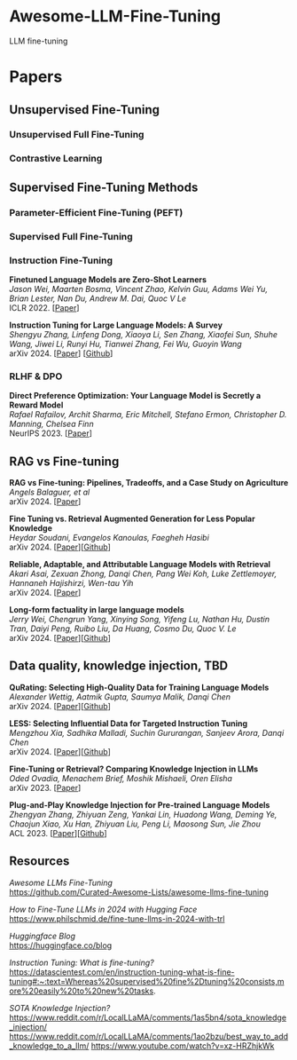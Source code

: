 # Awesome-LLM-Fine-Tuning
LLM fine-tuning 



# Papers 


## Unsupervised Fine-Tuning 

### Unsupervised Full Fine-Tuning

### Contrastive Learning 


## Supervised Fine-Tuning Methods

### Parameter-Efficient Fine-Tuning (PEFT)


### Supervised Full Fine-Tuning 


### Instruction Fine-Tuning 

**Finetuned Language Models are Zero-Shot Learners** \
*Jason Wei, Maarten Bosma, Vincent Zhao, Kelvin Guu, Adams Wei Yu, Brian Lester, Nan Du, Andrew M. Dai, Quoc V Le* \
ICLR 2022. [[Paper](https://openreview.net/forum?id=gEZrGCozdqR)]

**Instruction Tuning for Large Language Models: A Survey** \
*Shengyu Zhang, Linfeng Dong, Xiaoya Li, Sen Zhang, Xiaofei Sun, Shuhe Wang, Jiwei Li, Runyi Hu, Tianwei Zhang, Fei Wu, Guoyin Wang* \
arXiv 2024. [[Paper](https://arxiv.org/abs/2308.10792)] [[Github](https://github.com/xiaoya-li/instruction-tuning-survey)] 


### RLHF & DPO

**Direct Preference Optimization: Your Language Model is Secretly a Reward Model** \
*Rafael Rafailov, Archit Sharma, Eric Mitchell, Stefano Ermon, Christopher D. Manning, Chelsea Finn*  \
NeurIPS 2023. [[Paper](https://openreview.net/forum?id=HPuSIXJaa9&utm_source=substack&utm_medium=email)]


## RAG vs Fine-tuning 

**RAG vs Fine-tuning: Pipelines, Tradeoffs, and a Case Study on Agriculture** \
*Angels Balaguer, et al* \
arXiv 2024. [[Paper](https://arxiv.org/abs/2401.08406)]

**Fine Tuning vs. Retrieval Augmented Generation for Less Popular Knowledge**  \
*Heydar Soudani, Evangelos Kanoulas, Faegheh Hasibi* \
arXiv 2024. [[Paper](https://arxiv.org/abs/2403.01432)][[Github](https://github.com/heydarsoudani/ragvsft)]

**Reliable, Adaptable, and Attributable Language Models with Retrieval** \
*Akari Asai, Zexuan Zhong, Danqi Chen, Pang Wei Koh, Luke Zettlemoyer, Hannaneh Hajishirzi, Wen-tau Yih* \
arXiv 2024. [[Paper](https://arxiv.org/abs/2403.03187)]

**Long-form factuality in large language models** \
*Jerry Wei, Chengrun Yang, Xinying Song, Yifeng Lu, Nathan Hu, Dustin Tran, Daiyi Peng, Ruibo Liu, Da Huang, Cosmo Du, Quoc V. Le* \
arXiv 2024. [[Paper](https://arxiv.org/abs/2403.18802)][[Github](https://github.com/google-deepmind/long-form-factuality)]


## Data quality, knowledge injection, TBD


**QuRating: Selecting High-Quality Data for Training Language Models**  \
*Alexander Wettig, Aatmik Gupta, Saumya Malik, Danqi Chen* \
arXiv 2024. [[Paper](https://arxiv.org/abs/2402.09739)][[Github](https://github.com/princeton-nlp/qurating)]

**LESS: Selecting Influential Data for Targeted Instruction Tuning** \
*Mengzhou Xia, Sadhika Malladi, Suchin Gururangan, Sanjeev Arora, Danqi Chen* \
arXiv 2024. [[Paper](https://arxiv.org/abs/2402.04333)][[Github](https://github.com/princeton-nlp/less)]

**Fine-Tuning or Retrieval? Comparing Knowledge Injection in LLMs** \
*Oded Ovadia, Menachem Brief, Moshik Mishaeli, Oren Elisha* \
arXiv 2023. [[Paper](https://arxiv.org/abs/2312.05934)]

**Plug-and-Play Knowledge Injection for Pre-trained Language Models** \
*Zhengyan Zhang, Zhiyuan Zeng, Yankai Lin, Huadong Wang, Deming Ye, Chaojun Xiao, Xu Han, Zhiyuan Liu, Peng Li, Maosong Sun, Jie Zhou* \
ACL 2023. [[Paper](https://arxiv.org/abs/2305.17691)][[Github](https://github.com/thunlp/knowledge-plugin)]



## Resources 

*Awesome LLMs Fine-Tuning* \
https://github.com/Curated-Awesome-Lists/awesome-llms-fine-tuning 

*How to Fine-Tune LLMs in 2024 with Hugging Face* \
https://www.philschmid.de/fine-tune-llms-in-2024-with-trl 

*Huggingface Blog* \
https://huggingface.co/blog

*Instruction Tuning: What is fine-tuning?* \
https://datascientest.com/en/instruction-tuning-what-is-fine-tuning#:~:text=Whereas%20supervised%20fine%2Dtuning%20consists,more%20easily%20to%20new%20tasks.

*SOTA Knowledge Injection?* 
https://www.reddit.com/r/LocalLLaMA/comments/1as5bn4/sota_knowledge_injection/
https://www.reddit.com/r/LocalLLaMA/comments/1ao2bzu/best_way_to_add_knowledge_to_a_llm/
https://www.youtube.com/watch?v=xz-HRZhjkWk

<!-- course
https://github.com/aishwaryanr/awesome-generative-ai-guide/blob/main/free_courses/Applied_LLMs_Mastery_2024/week3_finetuning_llms.md
 -->